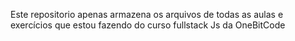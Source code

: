 Este repositorio apenas armazena os arquivos de todas as aulas e exercícios que estou fazendo do curso fullstack Js da OneBitCode
